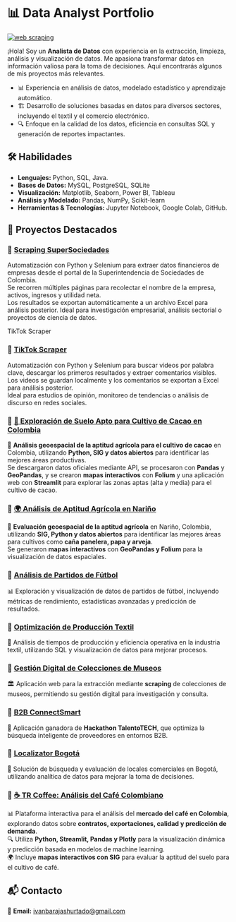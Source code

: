 # 📊 Data Analyst Portfolio
[![web scraping](https://img.shields.io/badge/Web%20Scraping-black?style=for-the-badge&logo=python)](https://github.com/ibarajas248/scraping)



¡Hola! Soy un **Analista de Datos** con experiencia en la extracción, limpieza, análisis y visualización de datos. Me apasiona transformar datos en información valiosa para la toma de decisiones. Aquí encontrarás algunos de mis proyectos más relevantes.

- 📊 Experiencia en análisis de datos, modelado estadístico y aprendizaje automático.
- 🏗️ Desarrollo de soluciones basadas en datos para diversos sectores, incluyendo el textil y el comercio electrónico.
- 🔍 Enfoque en la calidad de los datos, eficiencia en consultas SQL y generación de reportes impactantes.

## 🛠️ Habilidades
- **Lenguajes:** Python, SQL, Java.
- **Bases de Datos:** MySQL, PostgreSQL, SQLite
- **Visualización:** Matplotlib, Seaborn, Power BI, Tableau
- **Análisis y Modelado:** Pandas, NumPy, Scikit-learn
- **Herramientas & Tecnologías:** Jupyter Notebook, Google Colab, GitHub.
  

## 📂 Proyectos Destacados

### 📌 [Scraping SuperSociedades](https://github.com/ibarajas248/scraping-supersociedades)  

Automatización con Python y Selenium para extraer datos financieros de empresas desde el portal de la Superintendencia de Sociedades de Colombia.  
Se recorren múltiples páginas para recolectar el nombre de la empresa, activos, ingresos y utilidad neta.  
Los resultados se exportan automáticamente a un archivo Excel para análisis posterior. Ideal para investigación empresarial, análisis sectorial o proyectos de ciencia de datos.



TikTok Scraper

### 📌 [ TikTok Scraper](https://github.com/ibarajas248/scraping-tik-tok)  

Automatización con Python y Selenium para buscar videos por palabra clave, descargar los primeros resultados y extraer comentarios visibles.  
Los videos se guardan localmente y los comentarios se exportan a Excel para análisis posterior.  
Ideal para estudios de opinión, monitoreo de tendencias o análisis de discurso en redes sociales.


### 📌 [🌱 Exploración de Suelo Apto para Cultivo de Cacao en Colombia](https://github.com/ibarajas248/cacao)  

🍫 **Análisis geoespacial de la aptitud agrícola para el cultivo de cacao** en Colombia, utilizando **Python, SIG y datos abiertos** para identificar las mejores áreas productivas.  
Se descargaron datos oficiales mediante API, se procesaron con **Pandas** y **GeoPandas**, y se crearon **mapas interactivos** con **Folium** y una aplicación web con **Streamlit** para explorar las zonas aptas (alta y media) para el cultivo de cacao.  



### 📌 [🌍 Análisis de Aptitud Agrícola en Nariño](https://github.com/ibarajas248/proyecto-aptitud-agricola)  
🚜 **Evaluación geoespacial de la aptitud agrícola** en Nariño, Colombia, utilizando **SIG, Python y datos abiertos** para identificar las mejores áreas para cultivos como **caña panelera, papa y arveja**.  
Se generaron **mapas interactivos** con **GeoPandas y Folium** para la visualización de datos espaciales.  


### 📌 [Análisis de Partidos de Fútbol](https://rendimientodeportivo-ba5hznk7mu4c6gvfgwhhve.streamlit.app/)
📊 Exploración y visualización de datos de partidos de fútbol, incluyendo métricas de rendimiento, estadísticas avanzadas y predicción de resultados.  



### 📌 [Optimización de Producción Textil](https://tiemposappuccionkhushi-5z.streamlit.app/)
🧵 Análisis de tiempos de producción y eficiencia operativa en la industria textil, utilizando SQL y visualización de datos para mejorar procesos.  



### 📌 [Gestión Digital de Colecciones de Museos](https://github.com/ibarajas248/coleccion-thyssen-bornemisza_)  
🏛️ Aplicación web para la extracción mediante **scraping** de colecciones de museos, permitiendo su gestión digital para investigación y consulta.  


### 📌 [B2B ConnectSmart](https://github.com/ibarajas248/b2b-ConnectSmart-hackaton)  
🤝 Aplicación ganadora de **Hackathon TalentoTECH**, que optimiza la búsqueda inteligente de proveedores en entornos B2B.  

### 📌 [Localizator Bogotá](https://github.com/ibarajas248/Hackathon-TalentoTECH-Locales-Comerciales)  
📍 Solución de búsqueda y evaluación de locales comerciales en Bogotá, utilizando analítica de datos para mejorar la toma de decisiones.  

### 📌 [☕ TR Coffee: Análisis del Café Colombiano](https://trcoffe.streamlit.app/)  
📊 Plataforma interactiva para el análisis del **mercado del café en Colombia**, explorando datos sobre **contratos, exportaciones, calidad y predicción de demanda**.  
🔍 Utiliza **Python, Streamlit, Pandas y Plotly** para la visualización dinámica y predicción basada en modelos de machine learning.  
🌍 Incluye **mapas interactivos con SIG** para evaluar la aptitud del suelo para el cultivo de café.  




## 📬 Contacto
📧 **Email:** ivanbarajashurtado@gmail.com 



